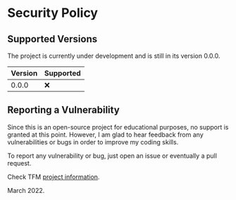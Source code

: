 # Security Policy

## Supported Versions

The project is currently under development and is still in its version 0.0.0.

| Version | Supported |
| ------- | --------- |
| 0.0.0   | :x:       |

## Reporting a Vulnerability

Since this is an open-source project for educational purposes, no support is granted at this point. However, I am
glad to hear feedback from any vulnerabilities or bugs in order to improve my coding skills.

To report any vulnerability or bug, just open an issue or eventually a pull request.

Check TFM [project information](https://github.com/fcesc-code/textoo-front#readme).

March 2022.
